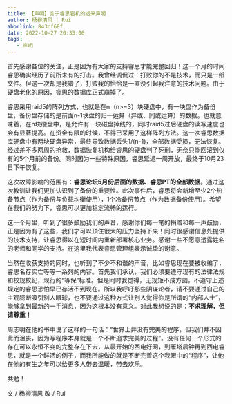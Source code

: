 ```yaml
---
title: 【声明】关于睿思宕机的迟来声明
author: 杨柳清风 | Rui
abbrlink: 843cf68f
date: 2022-10-27 20:33:06
tags:
   - 声明
---
```


首先感谢各位的关注，正是因为有大家的支持睿思才能完整回归！这一个月的时间睿思确实经历了前所未有的打击。我曾经调侃过：打败你的不是技术，而只是一纸文件。但这一次却是我错了，打败我的恰恰是一直没引起我注意的技术问题。由于硬盘老化的原因，睿思的数据库正式崩掉了。


睿思采用raid5的阵列方式，也就是在n（n>=3）块硬盘中，有一块盘作为备份盘，备份盘存储的是前面n-1块盘的归一运算（异或、同或运算）的数据。也就意味着，在n块硬盘中，是允许有一块磁盘掉线的，同时raid5过后硬盘的读写速度也会有显著提高。在资金有限的时候，不得已采用了这样阵列方法。这一次睿思数据库硬盘中有两块硬盘异常，最终导致数据丢失1/(n-1)，全部数据受损，无法恢复。经过差不多两周的抢救，数据恢复机构给睿思的硬盘判了死刑，无奈只能回滚到仅有的5个月前的备份。同时因为一些特殊原因，睿思延迟一周开放，最终于10月23日下午恢复。


这次故障影响的范围有：**睿思论坛5月份后面的数据、睿思PT的全部数据**。通过这次教训让我们更加认识到了备份的重要性。此次事件后，睿思将会新增至少2个热备节点（作为备份与负载均衡使用），1个冷备份节点（作为数据备份使用）。希望在我们的努力下，睿思可以更加稳定流畅的运行。


这一个月里，听到了很多鼓励我们的声音，感谢你们每一笔的捐赠和每一声鼓励，正是因为有了这些，我们才可以顶住很大的压力坚持下来！同时很感谢信息处提供的技术支持，让睿思得以在短时间内重新部署核心业务。感谢一些不愿意透露姓名的老师和同学的支持。在这里我代表睿思管理组表示诚挚的谢意。


当然在收获支持的同时，也听到了不少不和谐的声音，比如睿思现在要被收编了，睿思名存实亡等等一系列的内容。首先我们承认，我们必须要遵守现有的法律法规和校规校纪，现行的“等保”标准。但是同时我觉得，无规矩不成方圆，不遵守上述规定的睿思恐怕早已存活不到现在。所以我呼吁那些阴谋论者，请不要通过自己的主观臆断吸引别人眼球，也不要通过这种方式让别人觉得你是所谓的“内部人士”，能够拿到最新的一手消息，因为这根本没有意义。对此我想说的是：**不求理解，但请尊重！**


周志明在他的书中说了这样的一句话：“世界上并没有完美的程序，但我们并不因此而沮丧，因为写程序本身就是一个不断追求完美的过程”。没有任何一个形式的存在可以永恒不变的完整存在下去，从最开始的西电好网，到雁塔晨钟再到西电睿思，就是一个鲜活的例子，而我所能做的就是不断完善这个我眼中的“程序”，让他在他的有生之年可以给更多人带去温暖，带去欢乐。


共勉！

文 / 杨柳清风
改 / Rui
